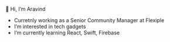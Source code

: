 👋 Hi, I’m Aravind
- Curretnly working as a Senior Community Manager at Flexiple
- I’m interested in tech gadgets
- I’m currently learning React, Swift, Firebase

<!---
aravind-selvan/aravind-selvan is a ✨ special ✨ repository because its `README.md` (this file) appears on your GitHub profile.
You can click the Preview link to take a look at your changes.
--->
